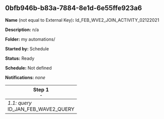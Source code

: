 ## 0bfb946b-b83a-7884-8e1d-6e55ffe923a6

**Name** (not equal to External Key)**:** Id_FEB_WVE2_JOIN_ACTIVITY_02122021

**Description:** n/a

**Folder:** my automations/

**Started by:** Schedule

**Status:** Ready

**Schedule:** Not defined

**Notifications:** _none_


| Step 1<br>_<small>-</small>_ |
| --- |
| _1.1: query_<br>ID_JAN_FEB_WAVE2_QUERY |
